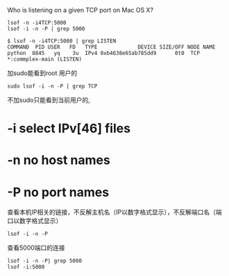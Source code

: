 Who is listening on a given TCP port on Mac OS X?
```
lsof -n -i4TCP:5000
lsof -i -n -P | grep 5000
```
```
$ lsof -n -i4TCP:5000 | grep LISTEN
COMMAND  PID USER   FD   TYPE             DEVICE SIZE/OFF NODE NAME
python  8845   yq    3u  IPv4 0xb4638e65ab785dd9      0t0  TCP *:commplex-main (LISTEN)
```

加sudo能看到root 用户的
```
sudo lsof -i -n -P | grep TCP
```
不加sudo只能看到当前用户的, 
# -i select IPv[46] files 
# -n no host names
# -P no port names
查看本机IP相关的链接，不反解主机名（IP以数字格式显示），不反解端口名（端口以数字格式显示）
```
lsof -i -n -P
```
查看5000端口的连接
```
lsof -i -n -P| grep 5000
lsof -i:5000
```

